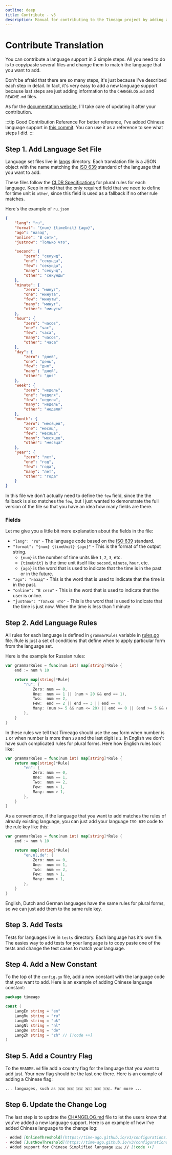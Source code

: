 ```yaml
---
outline: deep
title: Contribute - v3
description: Manual for contributing to the Timeago project by adding a new language support
---
```


# Contribute Translation
You can contribute a language support in 3 simple steps. All you need to do is to copy/paste several files and change them to match the language that you want to add.

Don't be afraid that there are so many steps, it's just because I've described each step in detail. In fact, it's very easy to add a new language support because last steps are just adding information to the `CHANGELOG.md` and `README.md` files.

As for the [documentation website](https://time-ago.github.io/), I'll take care of updating it after your contribution.

:::tip Good Contribution Reference
For better reference, I've added Chinese language support in [this commit](https://github.com/SerhiiCho/timeago/commit/8fa25609c627d367e6e210e38e3bee66109c0739). You can use it as a reference to see what steps I did.
:::

## Step 1. Add Language Set File
Language set files live in [langs](https://github.com/SerhiiCho/timeago/tree/main/langs) directory. Each translation file is a JSON object with the name matching the [ISO 639](https://en.wikipedia.org/wiki/List_of_ISO_639_language_codes) standard of the language that you want to add.

These files follow the [CLDR Specifications](https://cldr.unicode.org/index/cldr-spec/plural-rules) for plural rules for each language. Keep in mind that the only required field that we need to define for time unit is `other`, since this field is used as a fallback if no other rule matches.

Here's the example of `ru.json`

```json
{
    "lang": "ru",
    "format": "{num} {timeUnit} {ago}",
    "ago": "назад",
    "online": "В сети",
    "justnow": "Только что",

    "second": {
        "zero": "секунд",
        "one": "секунда",
        "few": "секунды",
        "many": "секунд",
        "other": "секунды"
    },
    "minute": {
        "zero": "минут",
        "one": "минута",
        "few": "минуты",
        "many": "минут",
        "other": "минуты"
    },
    "hour": {
        "zero": "часов",
        "one": "час",
        "few": "часа",
        "many": "часов",
        "other": "часа"
    },
    "day": {
        "zero": "дней",
        "one": "день",
        "few": "дня",
        "many": "дней",
        "other": "дня"
    },
    "week": {
        "zero": "недель",
        "one": "неделя",
        "few": "недели",
        "many": "недель",
        "other": "недели"
    },
    "month": {
        "zero": "месяцев",
        "one": "месяц",
        "few": "месяца",
        "many": "месяцев",
        "other": "месяца"
    },
    "year": {
        "zero": "лет",
        "one": "год",
        "few": "года",
        "many": "лет",
        "other": "года"
    }
}
```

In this file we don't actually need to define the `few` field, since the the fallback is also matches the `few`, but I just wanted to demonstrate the full version of the file so that you have an idea how many fields are there.

### Fields
Let me give you a little bit more explanation about the fields in the file:

- `"lang": "ru"` - The language code based on the [ISO 639](https://en.wikipedia.org/wiki/List_of_ISO_639_language_codes) standard.
- `"format": "{num} {timeUnit} {ago}"` - This is the format of the output string.
  - `{num}` is the number of time units like `1`, `2`, `3`, etc.
  - `{timeUnit}` is the time unit itself like `second`, `minute`, `hour`, etc.
  - `{ago}` is the word that is used to indicate that the time is in the past or in the future.
- `"ago": "назад"` - This is the word that is used to indicate that the time is in the past.
- `"online": "В сети"` - This is the word that is used to indicate that the user is online.
- `"justnow": "Только что"` - This is the word that is used to indicate that the time is just now. When the time is less than 1 minute

## Step 2. Add Language Rules
All rules for each language is defined in `grammarRules` variable in [rules.go](https://github.com/SerhiiCho/timeago/blob/main/rules.go) file. Rule is just a set of conditions that define when to apply particular form from the language set.

Here is the example for Russian rules:

```go
var grammarRules = func(num int) map[string]*Rule {
	end := num % 10

	return map[string]*Rule{
		"ru": {
			Zero: num == 0,
			One:  num == 1 || (num > 20 && end == 1),
			Two:  num == 2,
			Few:  end == 2 || end == 3 || end == 4,
			Many: (num >= 5 && num <= 20) || end == 0 || (end >= 5 && end <= 9),
		},
	}
}
```

In these rules we tell that Timeago should use the `one` form when number is `1` or when number is more than `20` and the last digit is `1`. In English we don't have such complicated rules for plural forms. Here how English rules look like:

```go
var grammarRules = func(num int) map[string]*Rule {
	return map[string]*Rule{
		"en": {
			Zero: num == 0,
			One:  num == 1,
			Two:  num == 2,
			Few:  num > 1,
			Many: num > 1,
		},
	}
}
```

As a convenience, if the language that you want to add matches the rules of already existing language, you can just add your language `ISO 639` code to the rule key like this:

```go
var grammarRules = func(num int) map[string]*Rule {
	end := num % 10

	return map[string]*Rule{
		"en,nl,de": {
			Zero: num == 0,
			One:  num == 1,
			Two:  num == 2,
			Few:  num > 1,
			Many: num > 1,
		},
	}
}
```

English, Dutch and German languages have the same rules for plural forms, so we can just add them to the same rule key.

## Step 3. Add Tests
Tests for languages live in `tests` directory. Each language has it's own file. The easies way to add tests for your language is to copy paste one of the tests and change the test cases to match your language.

## Step 4. Add a New Constant
To the top of the `config.go` file, add a new constant with the language code that you want to add. Here is an example of adding Chinese language constant:

```go
package timeago

const (
	LangEn string = "en"
	LangRu string = "ru"
	LangUk string = "uk"
	LangNl string = "nl"
	LangDe string = "de"
	LangZh string = "zh" // [!code ++]
)
```

## Step 5. Add a Country Flag
To the `README.md` file add a country flag for the language that you want to add just. Your new flag should be the last one there. Here is an example of adding a Chinese flag:

```md
... languages, such as 🇬🇧 🇷🇺 🇺🇦 🇳🇱 🇩🇪 🇨🇳. For more ...
```

## Step 6. Update the Change Log
The last step is to update the [CHANGELOG.md](https://github.com/SerhiiCho/timeago/blob/main/CHANGELOG.md) file to let the users know that you've added a new language support. Here is an example of how I've added Chinese language to the change log:

```md
- Added [OnlineThreshold](https://time-ago.github.io/v3/configurations.html#thresholds) parameter to the configurations to set the threshold for the "Online" status
- Added [JustNowThreshold](https://time-ago.github.io/v3/configurations.html#thresholds) parameter to the configurations to set the threshold for the "Just now" status
- Added support for Chinese Simplified language 🇨🇳 // [!code ++]
```
